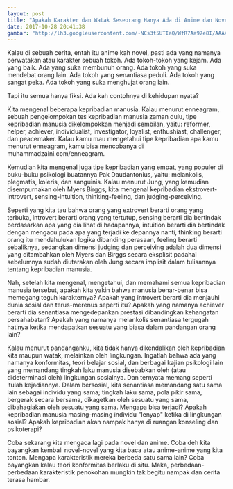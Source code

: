 ```yaml
---
layout: post
title: "Apakah Karakter dan Watak Seseorang Hanya Ada di Anime dan Novel?"
date: 2017-10-28 20:41:38
gambar: "http://lh3.googleusercontent.com/-NCs3t5UTIaQ/WfR7Aa97e8I/AAAAAAAACl4/x2_lzylPe9IR4ZXJcdbgc6IigrxF2UamACLcBGAs/h120/az-1.jpg"
---
```


Kalau di sebuah cerita, entah itu anime kah novel, pasti ada yang namanya perwatakan atau karakter sebuah tokoh. Ada tokoh-tokoh yang kejam. Ada yang baik. Ada yang suka membunuh orang. Ada tokoh yang suka mendebat orang lain. Ada tokoh yang senantiasa peduli. Ada tokoh yang sangat peka. Ada tokoh yang suka menghujat orang lain.

Tapi itu semua hanya fiksi. Ada kah contohnya di kehidupan nyata?

Kita mengenal beberapa kepribadian manusia. Kalau menurut enneagram, sebuah pengelompokan tes kepribadian manusia zaman dulu, tipe kepribadian manusia dikelompokkan menjadi sembilan, yaitu: reformer, helper, achiever, individualist, investigator, loyalist, enthushiast, challenger, dan peacemaker. Kalau kamu mau mengetahui tipe kepribadian apa kamu menurut enneagram, kamu bisa mencobanya di muhammadzaini.com/enneagram.

Kemudian kita mengenal juga tipe kepribadian yang empat, yang populer di buku-buku psikologi buatannya Pak Daudantonius, yaitu: melankolis, plegmatis, koleris, dan sanguinis. Kalau menurut Jung, yang kemudian disempurnakan oleh Myers Birggs, kita mengenal kepribadian ekstrovert-introvert, sensing-intuition, thinking-feeling, dan judging-perceiving.

Seperti yang kita tau bahwa orang yang extrovert berarti orang yang terbuka, introvert berarti orang yang tertutup, sensing berarti dia bertindak berdasarkan apa yang dia lihat di hadapannya, intuition berarti dia bertindak dengan mengacu pada apa yang terjadi ke depannya nanti, thinking berarti orang itu mendahulukan logika dibanding perasaan, feeling berarti sebaliknya, sedangkan dimensi judging dan perceiving adalah dua dimensi yang ditambahkan oleh Myers dan Birggs secara eksplisit padahal sebelumnya sudah diutarakan oleh Jung secara implisit dalam tulisannya tentang kepribadian manusia.

Nah, setelah kita mengenal, mengetahui, dan memahami semua kepribadian manusia tersebut, apakah kita yakin bahwa manusia benar-benar bisa memegang teguh karakternya? Apakah yang introvert berarti dia menjauhi dunia sosial dan terus-merenus seperti itu? Apakah yang namanya achiever berarti dia senantiasa mengedepankan prestasi dibandingkan kehangatan persahabatan? Apakah yang namanya melankolis senantiasa tergugah hatinya ketika mendapatkan sesuatu yang biasa dalam pandangan orang lain?

Kalau menurut pandanganku, kita tidak hanya dikendalikan oleh kepribadian kita maupun watak, melainkan oleh lingkungan. Ingatlah bahwa ada yang namanya konformitas, teori belajar sosial, dan berbagai kajian psikologi lain yang memandang tingkah laku manusia disebabkan oleh (atau dideterminasi oleh) lingkungan sosialnya. Dan ternyata memang seperti itulah kejadiannya. Dalam bersosial, kita senantiasa memandang satu sama lain sebagai individu yang sama; tingkah laku sama, pola pikir sama, bergerak secara bersama, dikagetkan oleh sesuatu yang sama, dibahagiakan oleh sesuatu yang sama. Mengapa bisa terjadi? Apakah kepribadian manusia masing-masing individu "lenyap" ketika di lingkungan sosial? Apakah kepribadian akan nampak hanya di ruangan konseling dan psikoterapi?

Coba sekarang kita mengaca lagi pada novel dan anime. Coba deh kita bayangkan kembali novel-novel yang kita baca atau anime-anime yang kita tonton. Mengapa karakteristik mereka berbeda satu sama lain? Coba bayangkan kalau teori konformitas berlaku di situ. Maka, perbedaan-perbedaan karakteristik penokohan mungkin tak begitu nampak dan cerita terasa hambar.
